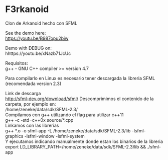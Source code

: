 F3rkanoid
=========

Clon de Arkanoid hecho con SFML

See the demo here:  
https://youtu.be/B987opu2biw

Demo with DEBUG on:  
hhttps://youtu.be/xNazb71JcUc

Requisitos:  
g++ - GNU C++ compiler >= version 4.7

Para compilarlo en Linux es necesario tener descargada la libreria SFML (recomendada version 2.3)

Link de descarga  
http://sfml-dev.org/download/sfml/
Descomprimimos el contenido de la carpeta, por ejemplo en:  
/home/zeneke/data/sdk/SFML-2.3/  
Compilamos con g++ utilizando el flag para utilizar c++11  
g++ -c -std=c++0x source/*.cpp   
Linkamos con las librerias  
g++ *.o -o sfml-app -L /home/zeneke/data/sdk/SFML-2.3/lib -lsfml-graphics -lsfml-window -lsfml-system  
Y ejecutamos indicando manualmente donde estan los binarios de la libreria  
export LD_LIBRARY_PATH=/home/zeneke/data/sdk/SFML-2.3/lib && ./sfml-app  

